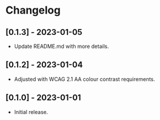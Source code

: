 # Changelog

## [0.1.3] - 2023-01-05

- Update README.md with more details.

## [0.1.2] - 2023-01-04

- Adjusted with WCAG 2.1 AA colour contrast requirements.

## [0.1.0] - 2023-01-01

- Initial release.
